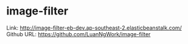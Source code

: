 # image-filter
Link: http://image-filter-eb-dev.ap-southeast-2.elasticbeanstalk.com/
Github URL: https://github.com/LuanNgWork/image-filter
